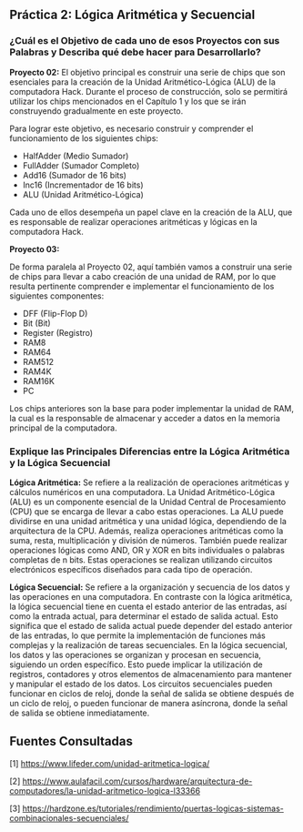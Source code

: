 ## Práctica 2: Lógica Aritmética y Secuencial ##

### ¿Cuál es el Objetivo de cada uno de esos Proyectos con sus Palabras y Describa qué debe hacer para Desarrollarlo?

**Proyecto 02:**
El objetivo principal es construir una serie de chips que son esenciales para la creación de la Unidad Aritmético-Lógica (ALU) de la computadora Hack. Durante el proceso de construcción, solo se permitirá utilizar los chips mencionados en el Capítulo 1 y los que se irán construyendo gradualmente en este proyecto.


Para lograr este objetivo, es necesario construir y comprender el funcionamiento de los siguientes chips: 
- HalfAdder (Medio Sumador)
- FullAdder (Sumador Completo)
- Add16 (Sumador de 16 bits)
- Inc16 (Incrementador de 16 bits)
- ALU (Unidad Aritmético-Lógica)


Cada uno de ellos desempeña un papel clave en la creación de la ALU, que es responsable de realizar operaciones aritméticas y lógicas en la computadora Hack.

**Proyecto 03:**

De forma paralela al Proyecto 02, aquí también vamos a construir una serie de chips para llevar a cabo creación de una unidad de RAM, por lo que resulta pertinente comprender e implementar el funcionamiento de los siguientes componentes: 
- DFF (Flip-Flop D)
- Bit (Bit)
- Register (Registro)
- RAM8
- RAM64
- RAM512
- RAM4K
- RAM16K
- PC

Los chips anteriores son la base para poder implementar la unidad de RAM, la cual es la responsable de almacenar y acceder a datos en la memoria principal de la computadora.

### Explique las Principales Diferencias entre la Lógica Aritmética y la Lógica Secuencial
**Lógica Aritmética:**
Se refiere a la realización de operaciones aritméticas y cálculos numéricos en una computadora. La Unidad Aritmético-Lógica (ALU) es un componente esencial de la Unidad Central de Procesamiento (CPU) que se encarga de llevar a cabo estas operaciones. La ALU puede dividirse en una unidad aritmética y una unidad lógica, dependiendo de la arquitectura de la CPU. Además, realiza operaciones aritméticas como la suma, resta, multiplicación y división de números. También puede realizar operaciones lógicas como AND, OR y XOR en bits individuales o palabras completas de n bits. Estas operaciones se realizan utilizando circuitos electrónicos específicos diseñados para cada tipo de operación.


**Lógica Secuencial:**
Se refiere a la organización y secuencia de los datos y las operaciones en una computadora. En contraste con la lógica aritmética, la lógica secuencial tiene en cuenta el estado anterior de las entradas, así como la entrada actual, para determinar el estado de salida actual. Esto significa que el estado de salida actual puede depender del estado anterior de las entradas, lo que permite la implementación de funciones más complejas y la realización de tareas secuenciales.
En la lógica secuencial, los datos y las operaciones se organizan y procesan en secuencia, siguiendo un orden específico. Esto puede implicar la utilización de registros, contadores y otros elementos de almacenamiento para mantener y manipular el estado de los datos. Los circuitos secuenciales pueden funcionar en ciclos de reloj, donde la señal de salida se obtiene después de un ciclo de reloj, o pueden funcionar de manera asíncrona, donde la señal de salida se obtiene inmediatamente.

## Fuentes Consultadas 
[1] https://www.lifeder.com/unidad-aritmetica-logica/

[2] https://www.aulafacil.com/cursos/hardware/arquitectura-de-computadores/la-unidad-aritmetico-logica-l33366

[3] https://hardzone.es/tutoriales/rendimiento/puertas-logicas-sistemas-combinacionales-secuenciales/
